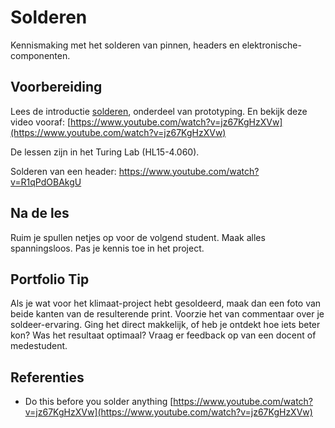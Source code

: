# Solderen

Kennismaking met het solderen van pinnen, headers en elektronische-componenten. 

## Voorbereiding

Lees de introductie [solderen](https://hu-ti-dev.github.io/TI-S2/hardware-interfacing/prototyping/solderen/), onderdeel van prototyping. En bekijk deze video vooraf: [https://www.youtube.com/watch?v=jz67KgHzXVw](https://www.youtube.com/watch?v=jz67KgHzXVw)

<!-- Schrijf je in voor een tijdslot op de Canvas pagina (zie de agenda). --> De lessen zijn in het Turing Lab (HL15-4.060). 

Solderen van een header: https://www.youtube.com/watch?v=R1qPdOBAkgU

## Na de les

Ruim je spullen netjes op voor de volgend student. Maak alles spanningsloos. Pas je kennis toe in het project. 

## Portfolio Tip
Als je wat voor het klimaat-project hebt gesoldeerd, maak dan een foto van beide kanten van de resulterende print. Voorzie het van commentaar over je soldeer-ervaring. Ging het direct makkelijk, of heb je ontdekt hoe iets beter kon? Was het resultaat optimaal? Vraag er feedback op van een docent of medestudent.

## Referenties
- Do this before you solder anything [https://www.youtube.com/watch?v=jz67KgHzXVw](https://www.youtube.com/watch?v=jz67KgHzXVw)